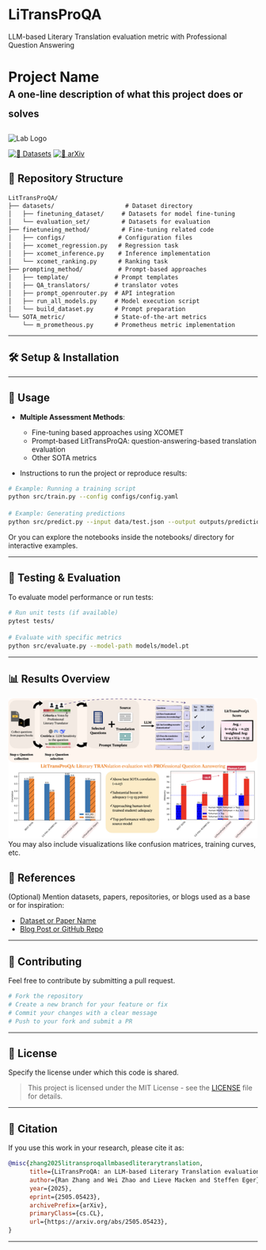 # LiTransProQA
LLM-based Literary Translation evaluation metric with Professional Question Answering

# Project Name <br><sub><sup>A one-line description of what this project does or solves</sup></sub>
<p align="left">
  <img src="https://drive.google.com/uc?export=view&id=19cBCYrAndz6ncbx-QxSa4ZpPvYVZ-cxK" width="80" alt="Lab Logo" />
</p>

[![🤖 Datasets](https://img.shields.io/badge/%F0%9F%A4%96-models-yellow)](https://huggingface.co/models?library=your-library-name)
[![📄 arXiv](https://img.shields.io/badge/View%20on%20arXiv-B31B1B?logo=arxiv&labelColor=gray)](https://arxiv.org/abs/your-arxiv-id)

## 📁 Repository Structure
```
LitTransProQA/
├── datasets/                    # Dataset directory
│   ├── finetuning_dataset/     # Datasets for model fine-tuning
│   └── evaluation_set/         # Datasets for evaluation
├── finetuneing_method/         # Fine-tuning related code
│   ├── configs/               # Configuration files
│   ├── xcomet_regression.py   # Regression task
│   ├── xcomet_inference.py    # Inference implementation
│   └── xcomet_ranking.py      # Ranking task
├── prompting_method/          # Prompt-based approaches
│   ├── template/             # Prompt templates
│   ├── QA_translators/       # translator votes
│   ├── prompt_openrouter.py  # API integration
│   ├── run_all_models.py     # Model execution script
│   └── build_dataset.py      # Prompt preparation
└── SOTA_metric/              # State-of-the-art metrics
    └── m_prometheous.py      # Prometheus metric implementation
```

---

## 🛠️ Setup & Installation


---

## 🚀 Usage

- **Multiple Assessment Methods**:
  - Fine-tuning based approaches using XCOMET
  - Prompt-based LitTransProQA: question-answering-based translation evaluation
  - Other SOTA metrics
 
    
- Instructions to run the project or reproduce results:

```bash
# Example: Running a training script
python src/train.py --config configs/config.yaml

# Example: Generating predictions
python src/predict.py --input data/test.json --output outputs/predictions.json
```

Or you can explore the notebooks inside the notebooks/ directory for interactive examples.

---

## 🧪 Testing & Evaluation

To evaluate model performance or run tests:

```bash
# Run unit tests (if available)
pytest tests/

# Evaluate with specific metrics
python src/evaluate.py --model-path models/model.pt
```

---

## 📊 Results Overview
![LitTransproQA summary](Fig/figure1.png)
You may also include visualizations like confusion matrices, training curves, etc.

## 📌 References

(Optional) Mention datasets, papers, repositories, or blogs used as a base or for inspiration:

- [Dataset or Paper Name](https://link-to-resource)
- [Blog Post or GitHub Repo](https://link)

---

## 🤝 Contributing

Feel free to contribute by submitting a pull request.

```bash
# Fork the repository
# Create a new branch for your feature or fix
# Commit your changes with a clear message
# Push to your fork and submit a PR
```

---

## 📜 License

Specify the license under which this code is shared.

> This project is licensed under the MIT License - see the [LICENSE](LICENSE) file for details.

---

## 📖 Citation

If you use this work in your research, please cite it as:

```bibtex
@misc{zhang2025litransproqallmbasedliterarytranslation,
      title={LiTransProQA: an LLM-based Literary Translation evaluation metric with Professional Question Answering}, 
      author={Ran Zhang and Wei Zhao and Lieve Macken and Steffen Eger},
      year={2025},
      eprint={2505.05423},
      archivePrefix={arXiv},
      primaryClass={cs.CL},
      url={https://arxiv.org/abs/2505.05423}, 
}
```

---
